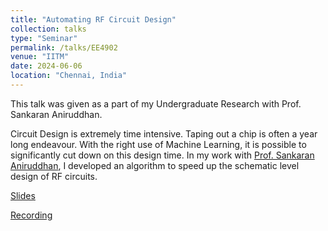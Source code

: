 ```yaml
---
title: "Automating RF Circuit Design"
collection: talks
type: "Seminar"
permalink: /talks/EE4902
venue: "IITM"
date: 2024-06-06
location: "Chennai, India"
---
```

This talk was given as a part of my Undergraduate Research with Prof. Sankaran Aniruddhan. 

Circuit Design is extremely time intensive. Taping out a chip is often a year long endeavour. With the right use of Machine Learning, it is possible to significantly cut down on this design time. In my work with [Prof. Sankaran Aniruddhan](https://www.ee.iitm.ac.in/ani/), I developed an algorithm to speed up the schematic level design of RF circuits.

[Slides](https://github.com/ANIRUDHBS1/Automating-RF-Circuit-Synthesis/blob/main/EE4902_Presentation.pdf)

[Recording](https://www.youtube.com/watch?v=N0Ybpksc5eA&t=648s)
